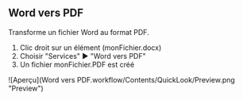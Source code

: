 ## Word vers PDF

Transforme un fichier Word au format PDF.

1. Clic droit sur un élément (monFichier.docx)
2. Choisir "Services" ▶ "Word vers PDF"
3. Un fichier monFichier.PDF est créé


![Aperçu](Word vers PDF.workflow/Contents/QuickLook/Preview.png "Preview")
